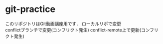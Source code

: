 # git-practice
このリポジトリはGit動画講座用です．
ローカルリポで変更  
conflictブランチで変更(コンフリクト発生)
conflict-remote上で更新(コンフリクト発生)

